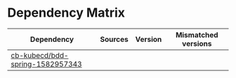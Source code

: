 # Dependency Matrix

Dependency | Sources | Version | Mismatched versions
---------- | ------- | ------- | -------------------
[cb-kubecd/bdd-spring-1582957343](https://github.com/cb-kubecd/bdd-spring-1582957343.git) |  | []() | 
